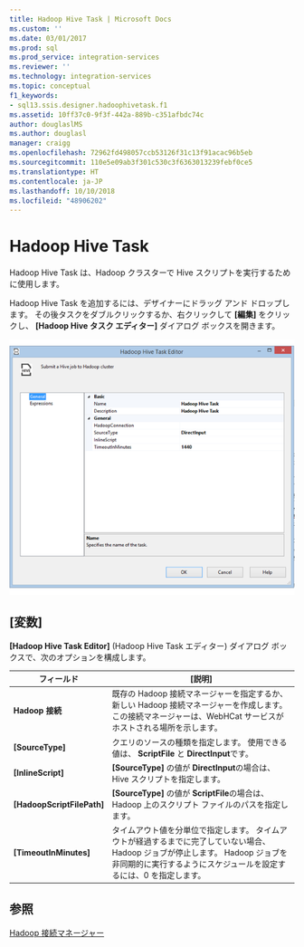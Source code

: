 ```yaml
---
title: Hadoop Hive Task | Microsoft Docs
ms.custom: ''
ms.date: 03/01/2017
ms.prod: sql
ms.prod_service: integration-services
ms.reviewer: ''
ms.technology: integration-services
ms.topic: conceptual
f1_keywords:
- sql13.ssis.designer.hadoophivetask.f1
ms.assetid: 10ff37c0-9f3f-442a-889b-c351afbdc74c
author: douglaslMS
ms.author: douglasl
manager: craigg
ms.openlocfilehash: 72962fd498057ccb53126f31c13f91acac96b5eb
ms.sourcegitcommit: 110e5e09ab3f301c530c3f6363013239febf0ce5
ms.translationtype: HT
ms.contentlocale: ja-JP
ms.lasthandoff: 10/10/2018
ms.locfileid: "48906202"
---
```

# <a name="hadoop-hive-task"></a>Hadoop Hive Task
  Hadoop Hive Task は、Hadoop クラスターで Hive スクリプトを実行するために使用します。  
  
 Hadoop Hive Task を追加するには、デザイナーにドラッグ アンド ドロップします。 その後タスクをダブルクリックするか、右クリックして **[編集]** をクリックし、 **[Hadoop Hive タスク エディター]** ダイアログ ボックスを開きます。  
  
 ![[Hadoop Hive タスク エディター]](../../integration-services/control-flow/media/hadoop-hive-task.png "[Hadoop Hive タスク エディター]")  
  
## <a name="options"></a>[変数]  
 **[Hadoop Hive Task Editor]** (Hadoop Hive Task エディター) ダイアログ ボックスで、次のオプションを構成します。  
  
|フィールド|[説明]|  
|-----------|-----------------|  
|**Hadoop 接続**|既存の Hadoop 接続マネージャーを指定するか、新しい Hadoop 接続マネージャーを作成します。 この接続マネージャーは、WebHCat サービスがホストされる場所を示します。|  
|**[SourceType]**|クエリのソースの種類を指定します。 使用できる値は、 **ScriptFile** と **DirectInput**です。|  
|**[InlineScript]**|**[SourceType]** の値が **DirectInput**の場合は、Hive スクリプトを指定します。|  
|**[HadoopScriptFilePath]**|**[SourceType]** の値が **ScriptFile**の場合は、Hadoop 上のスクリプト ファイルのパスを指定します。|  
|**[TimeoutInMinutes]**|タイムアウト値を分単位で指定します。 タイムアウトが経過するまでに完了していない場合、Hadoop ジョブが停止します。 Hadoop ジョブを非同期的に実行するようにスケジュールを設定するには、0 を指定します。|  
  
## <a name="see-also"></a>参照  
 [Hadoop 接続マネージャー](../../integration-services/connection-manager/hadoop-connection-manager.md)  
  
  
